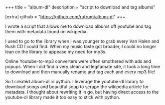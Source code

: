 +++
title = "album-dl"
description = "script to download and tag albums"

[extra]
github = "https://github.com/rutrum/album-dl"
+++

I wrote a script that allows me to download albums off youtube and tag them with metadata found on wikipedia.

<!-- more -->

I used to go to the library when I was younger to grab every Van Halen and Rush CD I could find.  When my music taste got broader, I could no longer lean on the library to appease my need for mp3s.

Online Youtube-to-mp3 converters were often smothered with ads and popups.  When I did find a very clean and legitamate site, it took a long time to download and then manually rename and tag each and every mp3 file!

So I created album-dl in python.  I leverage the youtube-dl library to download songs and beautiful soup to scrape the wikipedia article for metadata.  I thought about rewriting it in go, but having direct access to the youtube-dl library made it too easy to stick with python.
